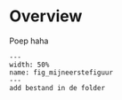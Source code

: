 # Overview

Poep haha
``` {figure} figures/figures/Schermafbeelding2024-09-26085743.png
---
width: 50%
name: fig_mijneerstefiguur
---
add bestand in de folder
```